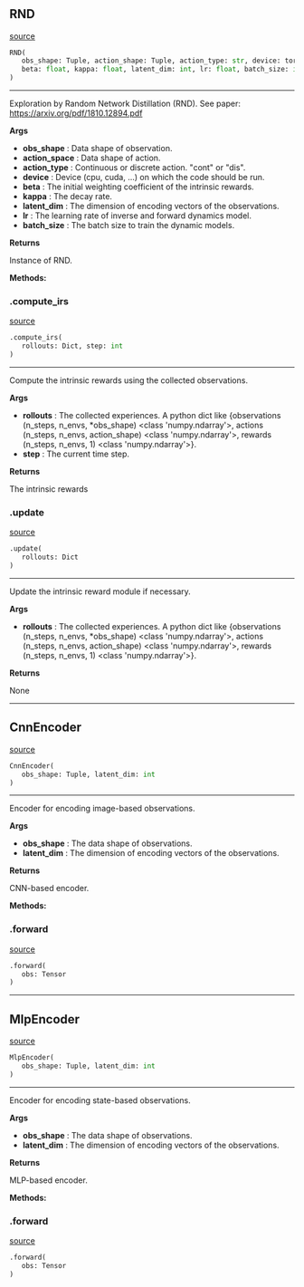 #


## RND
[source](https://github.com/RLE-Foundation/Hsuanwu\blob\main\hsuanwu/xplore/reward/rnd.py\#L76)
```python 
RND(
   obs_shape: Tuple, action_shape: Tuple, action_type: str, device: torch.device,
   beta: float, kappa: float, latent_dim: int, lr: float, batch_size: int
)
```


---
Exploration by Random Network Distillation (RND).
See paper: https://arxiv.org/pdf/1810.12894.pdf


**Args**

* **obs_shape**  : Data shape of observation.
* **action_space**  : Data shape of action.
* **action_type**  : Continuous or discrete action. "cont" or "dis".
* **device**  : Device (cpu, cuda, ...) on which the code should be run.
* **beta**  : The initial weighting coefficient of the intrinsic rewards.
* **kappa**  : The decay rate.
* **latent_dim**  : The dimension of encoding vectors of the observations.
* **lr**  : The learning rate of inverse and forward dynamics model.
* **batch_size**  : The batch size to train the dynamic models.


**Returns**

Instance of RND.


**Methods:**


### .compute_irs
[source](https://github.com/RLE-Foundation/Hsuanwu\blob\main\hsuanwu/xplore/reward/rnd.py\#L127)
```python
.compute_irs(
   rollouts: Dict, step: int
)
```

---
Compute the intrinsic rewards using the collected observations.


**Args**

* **rollouts**  : The collected experiences. A python dict like
    {observations (n_steps, n_envs, *obs_shape) <class 'numpy.ndarray'>,
    actions (n_steps, n_envs, action_shape) <class 'numpy.ndarray'>,
    rewards (n_steps, n_envs, 1) <class 'numpy.ndarray'>}.
* **step**  : The current time step.


**Returns**

The intrinsic rewards

### .update
[source](https://github.com/RLE-Foundation/Hsuanwu\blob\main\hsuanwu/xplore/reward/rnd.py\#L164)
```python
.update(
   rollouts: Dict
)
```

---
Update the intrinsic reward module if necessary.


**Args**

* **rollouts**  : The collected experiences. A python dict like
    {observations (n_steps, n_envs, *obs_shape) <class 'numpy.ndarray'>,
    actions (n_steps, n_envs, action_shape) <class 'numpy.ndarray'>,
    rewards (n_steps, n_envs, 1) <class 'numpy.ndarray'>}.


**Returns**

None

----


## CnnEncoder
[source](https://github.com/RLE-Foundation/Hsuanwu\blob\main\hsuanwu/xplore/reward/rnd.py\#L11)
```python 
CnnEncoder(
   obs_shape: Tuple, latent_dim: int
)
```


---
Encoder for encoding image-based observations.


**Args**

* **obs_shape**  : The data shape of observations.
* **latent_dim**  : The dimension of encoding vectors of the observations.


**Returns**

CNN-based encoder.


**Methods:**


### .forward
[source](https://github.com/RLE-Foundation/Hsuanwu\blob\main\hsuanwu/xplore/reward/rnd.py\#L42)
```python
.forward(
   obs: Tensor
)
```


----


## MlpEncoder
[source](https://github.com/RLE-Foundation/Hsuanwu\blob\main\hsuanwu/xplore/reward/rnd.py\#L50)
```python 
MlpEncoder(
   obs_shape: Tuple, latent_dim: int
)
```


---
Encoder for encoding state-based observations.


**Args**

* **obs_shape**  : The data shape of observations.
* **latent_dim**  : The dimension of encoding vectors of the observations.


**Returns**

MLP-based encoder.


**Methods:**


### .forward
[source](https://github.com/RLE-Foundation/Hsuanwu\blob\main\hsuanwu/xplore/reward/rnd.py\#L72)
```python
.forward(
   obs: Tensor
)
```

